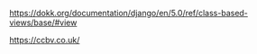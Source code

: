 https://dokk.org/documentation/django/en/5.0/ref/class-based-views/base/#view    

https://ccbv.co.uk/   
